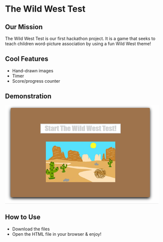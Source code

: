 # The Wild West Test

## Our Mission
The Wild West Test is our first hackathon project. It is a game that seeks to teach children word-picture association by using a fun Wild West theme!

## Cool Features
* Hand-drawn images
* Timer
* Score/progress counter

## Demonstration
![The Wild West Test Demo](demo/demo.gif)

## How to Use
* Download the files
* Open the HTML file in your browser & enjoy!
